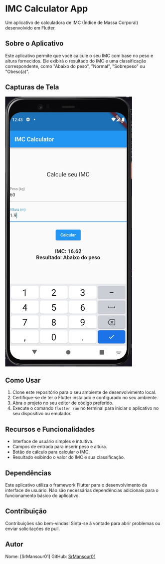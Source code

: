 # IMC Calculator App

Um aplicativo de calculadora de IMC (Índice de Massa Corporal) desenvolvido em Flutter.

## Sobre o Aplicativo

Este aplicativo permite que você calcule o seu IMC com base no peso e altura fornecidos. Ele exibirá o resultado do IMC e uma classificação correspondente, como "Abaixo do peso", "Normal", "Sobrepeso" ou "Obeso(a)".

## Capturas de Tela

![Tela de Cálculo](screenshots/calculator_screen.png)

## Como Usar

1. Clone este repositório para o seu ambiente de desenvolvimento local.
2. Certifique-se de ter o Flutter instalado e configurado no seu ambiente.
3. Abra o projeto no seu editor de código preferido.
4. Execute o comando `flutter run` no terminal para iniciar o aplicativo no seu dispositivo ou emulador.

## Recursos e Funcionalidades

- Interface de usuário simples e intuitiva.
- Campos de entrada para inserir peso e altura.
- Botão de cálculo para calcular o IMC.
- Resultado exibindo o valor do IMC e sua classificação.

## Dependências

Este aplicativo utiliza o framework Flutter para o desenvolvimento da interface de usuário. Não são necessárias dependências adicionais para o funcionamento básico do aplicativo.

## Contribuição

Contribuições são bem-vindas! Sinta-se à vontade para abrir problemas ou enviar solicitações de pull.

## Autor

Nome: [SrMansour01]
GitHub: [SrMansour01](https://github.com/SrMansour01)

